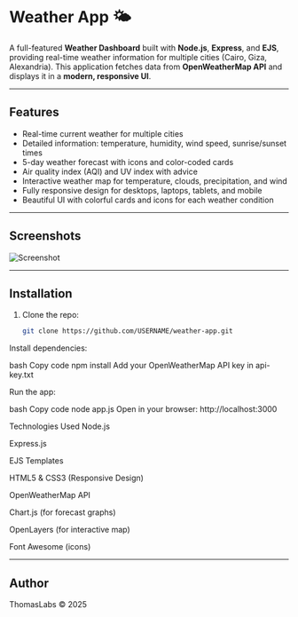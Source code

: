# Weather App 🌤️

A full-featured **Weather Dashboard** built with **Node.js**, **Express**, and **EJS**, providing real-time weather information for multiple cities (Cairo, Giza, Alexandria). This application fetches data from **OpenWeatherMap API** and displays it in a **modern, responsive UI**.

---

## Features

- Real-time current weather for multiple cities
- Detailed information: temperature, humidity, wind speed, sunrise/sunset times
- 5-day weather forecast with icons and color-coded cards
- Air quality index (AQI) and UV index with advice
- Interactive weather map for temperature, clouds, precipitation, and wind
- Fully responsive design for desktops, laptops, tablets, and mobile
- Beautiful UI with colorful cards and icons for each weather condition

---

## Screenshots

![Screenshot](screenshot.png)  

---

## Installation

1. Clone the repo:  
   ```bash
   git clone https://github.com/USERNAME/weather-app.git
Install dependencies:

bash
Copy code
npm install
Add your OpenWeatherMap API key in api-key.txt

Run the app:

bash
Copy code
node app.js
Open in your browser: http://localhost:3000

Technologies Used
Node.js

Express.js

EJS Templates

HTML5 & CSS3 (Responsive Design)

OpenWeatherMap API

Chart.js (for forecast graphs)

OpenLayers (for interactive map)

Font Awesome (icons)

---

## Author
ThomasLabs © 2025
